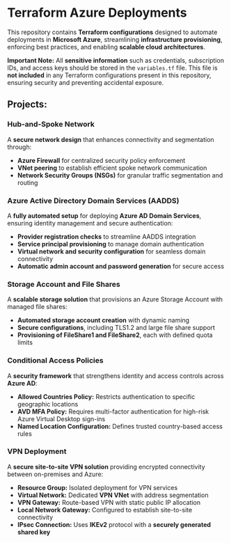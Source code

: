 # Terraform Azure Deployments  

This repository contains **Terraform configurations** designed to automate deployments in **Microsoft Azure**, streamlining **infrastructure provisioning**, enforcing best practices, and enabling **scalable cloud architectures**.

**Important Note:** All **sensitive information** such as credentials, subscription IDs, and access keys should be stored in the `variables.tf` file. This file is **not included** in any Terraform configurations present in this repository, ensuring security and preventing accidental exposure.

## Projects:  

### Hub-and-Spoke Network  
A **secure network design** that enhances connectivity and segmentation through:  
- **Azure Firewall** for centralized security policy enforcement  
- **VNet peering** to establish efficient spoke network communication  
- **Network Security Groups (NSGs)** for granular traffic segmentation and routing  

### Azure Active Directory Domain Services (AADDS)  
A **fully automated setup** for deploying **Azure AD Domain Services**, ensuring identity management and secure authentication:  
- **Provider registration checks** to streamline AADDS integration  
- **Service principal provisioning** to manage domain authentication  
- **Virtual network and security configuration** for seamless domain connectivity  
- **Automatic admin account and password generation** for secure access  

### Storage Account and File Shares  
A **scalable storage solution** that provisions an Azure Storage Account with managed file shares:  
- **Automated storage account creation** with dynamic naming  
- **Secure configurations**, including TLS1.2 and large file share support  
- **Provisioning of FileShare1 and FileShare2**, each with defined quota limits  

### Conditional Access Policies  
A **security framework** that strengthens identity and access controls across **Azure AD**:  
- **Allowed Countries Policy:** Restricts authentication to specific geographic locations  
- **AVD MFA Policy:** Requires multi-factor authentication for high-risk Azure Virtual Desktop sign-ins  
- **Named Location Configuration:** Defines trusted country-based access rules  

### VPN Deployment  
A **secure site-to-site VPN solution** providing encrypted connectivity between on-premises and Azure:  
- **Resource Group:** Isolated deployment for VPN services  
- **Virtual Network:** Dedicated **VPN VNet** with address segmentation  
- **VPN Gateway:** Route-based VPN with static public IP allocation  
- **Local Network Gateway:** Configured to establish site-to-site connectivity  
- **IPsec Connection:** Uses **IKEv2** protocol with a **securely generated shared key**  